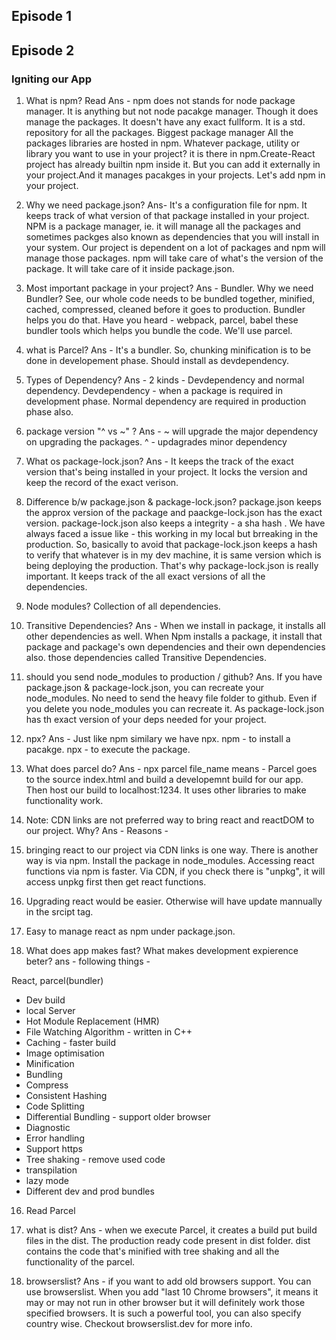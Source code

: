 ## Episode 1

## Episode 2

### Igniting our App


1. What is npm? Read
   Ans - npm does not stands for node package manager. It is anything but not node pacakge manager. Though it does manage the packages. It doesn't have any exact fullform.
   It is a std. repository for all the packages. Biggest package manager All the packages libraries are hosted in npm. Whatever package, utility or library you want to use in your project? it is there in npm.Create-React project has already builtin npm inside it. But you can add it externally in your project.And it manages pacakges in your projects. Let's add npm in your project.

2. Why we need package.json?
   Ans- It's a configuration file for npm. It keeps track of what version of that package installed in your project.
   NPM is a package manager, ie. it will manage all the packages and sometimes packges also known as dependencies that you will install in your system. Our project is dependent on a lot of packages and npm will manage those packages. npm will take care of what's the version of the package. It will take care of it inside package.json.

3. Most important package in your project?
   Ans - Bundler. Why we need Bundler? See, our whole code needs to be bundled together, minified, cached, compressed, cleaned before it goes to production. Bundler helps you do that. Have you heard - webpack, parcel, babel these bundler tools which helps you bundle the code. We'll use parcel.

4. what is Parcel?
   Ans - It's a bundler. So, chunking minification is to be done in developement phase. Should install as devdependency.

5. Types of Dependency?
   Ans - 2 kinds - Devdependency and normal dependency. Devdependency - when a package is required in development phase. Normal dependency are required in production phase also.

6. package version "^ vs ~" ?
   Ans - ~ will upgrade the major dependency on upgrading the packages.
   ^ - updagrades minor dependency

7. What os package-lock.json?
   Ans - It keeps the track of the exact version that's being installed in your project. It locks the version and keep the record of the exact verison.

8. Difference b/w package.json & package-lock.json?
   package.json keeps the approx version of the package and paackge-lock.json has the exact version.
   package-lock.json also keeps a integrity - a sha hash \. We have always faced a issue like - this working in my local but brreaking in the production. So, basically to avoid that package-lock.json keeps a hash to verify that whatever is in my dev machine, it is same version which is being deploying the production. That's why package-lock.json is really important. It keeps track of the all exact versions of all the dependencies.

9. Node modules?
   Collection of all dependencies.

10. Transitive Dependencies?
    Ans - When we install in package, it installs all other dependencies as well. When Npm installs a package, it install that package and package's own dependencies and their own dependencies also. those dependencies called Transitive Dependencies.

11. should you send node_modules to production / github?
    Ans. If you have package.json & package-lock.json, you can recreate your node_modules. No need to send the heavy file folder to github. Even if you delete you node_modules you can recreate it. As package-lock.json has th exact version of your deps needed for your project.

12. npx?
    Ans - Just like npm similary we have npx.
    npm - to install a pacakge.
    npx - to execute the package.

13. What does parcel do?
    Ans - npx parcel file_name means - Parcel goes to the source index.html and build a developemnt build for our app. Then host our build to localhost:1234.
    It uses other libraries to make functionality work.

14. Note: CDN links are not preferred way to bring react and reactDOM to our project. Why?
    Ans - Reasons -
15. bringing react to our project via CDN links is one way. There is another way is via npm. Install the package in node_modules. Accessing react functions via npm is faster. Via CDN, if you check there is "unpkg", it will access unpkg first then get react functions.
16. Upgrading react would be easier. Otherwise will have update mannually in the srcipt tag.
17. Easy to manage react as npm under package.json.

18. What does app makes fast? What makes development expierence beter?
    ans -  following things - 

React, parcel(bundler)

- Dev build
- local Server
- Hot Module Replacement (HMR)
- File Watching Algorithm - written in C++
- Caching - faster build
- Image optimisation
- Minification
- Bundling
- Compress
- Consistent Hashing
- Code Splitting
- Differential Bundling - support older browser
- Diagnostic
- Error handling
- Support https
- Tree shaking - remove used code
- transpilation
- lazy mode
- Different dev and prod bundles

16. Read Parcel

17. what is dist?
Ans - when we execute Parcel, it creates a build put build files in the dist. The production ready code 
present in dist folder. dist contains the code that's minified with tree shaking and all the functionality of the parcel.

18. browserslist?
Ans - if you want to add old browsers support. You can use browserslist. When you add "last 10 Chrome browsers", it means it may or may not run in other browser but it will definitely work those specified browsers. It is such a powerful tool, you can also specify country wise. Checkout browserslist.dev for more info.   